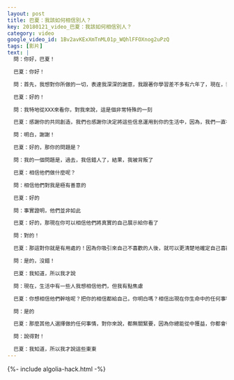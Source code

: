 ```yaml
---
layout: post
title: 巴夏：我該如何相信別人？
key: 20180121_video_巴夏：我該如何相信別人？
category: video
google_video_id: 1Bv2avKExXmTnML01p_WQhlFFOXnog2uPzQ
tags: [影片]
text: |
  問：你好，巴夏！

  巴夏：你好！

  問：首先，我想對你所做的一切，表達我深深的謝意，我跟著你學習差不多有六年了，現在，我完全散發著興奮的能量

  巴夏：好的！

  問：我特地從XXX來看你，對我來說，這是個非常特殊的一刻

  巴夏：感謝你的共同創造，我們也感謝你決定將這些信息運用到你的生活中，因為，我們一直在分享、分享、分享，再分享，你們可以置若罔聞、視而不見。但是，當你決定照著去做，認識到它們真的有效，那我們要感謝你大膽地使用這些信息，並知道它們真的有用處，你明白嗎？

  問：明白，謝謝！

  巴夏：好的，那你的問題是？

  問：我的一個問題是，過去，我信錯人了，結果，我被背叛了

  巴夏：相信他們做什麼呢？

  問：相信他們對我是極有善意的

  巴夏：好的

  問：事實證明，他們並非如此

  巴夏：好的，那現在你可以相信他們將真實的自己展示給你看了

  問：對的！

  巴夏：那這對你就是有用處的！因為你吸引來自己不喜歡的人後，就可以更清楚地確定自己喜歡什麼樣的人，如此，他們幫助你糾正了「航向」，從這個意義上講，他們並沒有背叛你，而是更清楚地展示給你：你更想成為什麼樣的人。這是正面看待此事的方式，這樣你就可以從此次經歷中收穫正面的結果，而不是消極地看待（而不是收穫負面的結果），是不是這樣呢？

  問：是的，沒錯！

  巴夏：我知道，所以我才說

  問：現在，生活中有一些人我想相信他們，但我有點焦慮

  巴夏：你想相信他們幹啥呢？把你的相信都給自己，你明白嗎？相信出現在你生命中的任何事物，都是該出現的，都是讓你獲得你所需要的「反射」，在那一刻，相信他們的選擇（要成為的），並從中學習，不論這些表現形式是什麼樣，相信你自己，相信你的人生，相信生命帶給你的任何形式的事物，都是為你服務的，是不是這樣？

  問：是的

  巴夏：那麼其他人選擇做的任何事情，對你來說，都無關緊要，因為你總能從中獲益，你都會從中學習到東西，你會成長。如此，其他人做的任何事情，對你都不會有負面影響，只要你不聽信關於他們的負面信念

  問：說得對！

  巴夏：我知道，所以我才說這些東東
---
```


{%- include algolia-hack.html -%}
